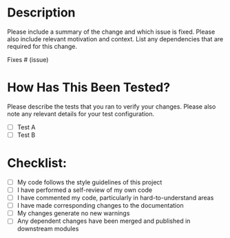 # Description

Please include a summary of the change and which issue is fixed. Please also
include relevant motivation and context. List any dependencies that are
required for this change.

Fixes # (issue)

# How Has This Been Tested?

Please describe the tests that you ran to verify your changes. Please also note
any relevant details for your test configuration.

- [ ] Test A
- [ ] Test B

# Checklist:

- [ ] My code follows the style guidelines of this project
- [ ] I have performed a self-review of my own code
- [ ] I have commented my code, particularly in hard-to-understand areas
- [ ] I have made corresponding changes to the documentation
- [ ] My changes generate no new warnings
- [ ] Any dependent changes have been merged and published in downstream modules
